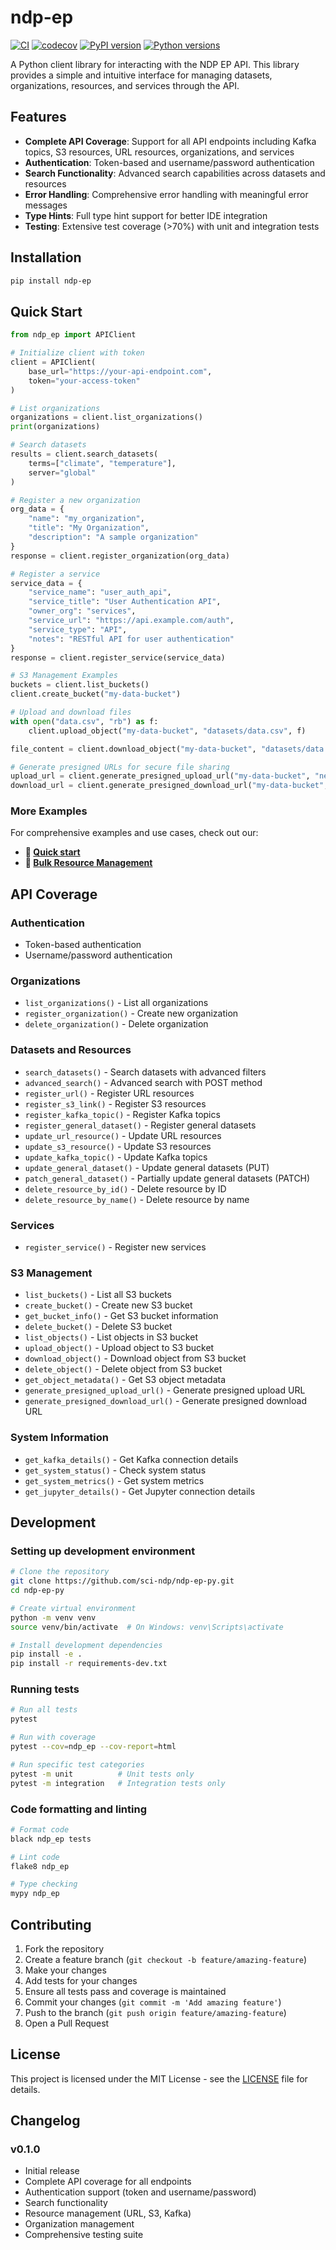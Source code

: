 # ndp-ep

[![CI](https://github.com/sci-ndp/ndp-ep-py/workflows/CI/badge.svg)](https://github.com/sci-ndp/ndp-ep-py/actions)
[![codecov](https://codecov.io/gh/sci-ndp/ndp-ep-py/branch/main/graph/badge.svg)](https://codecov.io/gh/sci-ndp/ndp-ep-py)
[![PyPI version](https://badge.fury.io/py/ndp-ep.svg)](https://badge.fury.io/py/ndp-ep)
[![Python versions](https://img.shields.io/pypi/pyversions/ndp-ep.svg)](https://pypi.org/project/ndp-ep/)

A Python client library for interacting with the NDP EP API. This library provides a simple and intuitive interface for managing datasets, organizations, resources, and services through the API.

## Features

- **Complete API Coverage**: Support for all API endpoints including Kafka topics, S3 resources, URL resources, organizations, and services
- **Authentication**: Token-based and username/password authentication
- **Search Functionality**: Advanced search capabilities across datasets and resources
- **Error Handling**: Comprehensive error handling with meaningful error messages
- **Type Hints**: Full type hint support for better IDE integration
- **Testing**: Extensive test coverage (>70%) with unit and integration tests

## Installation

```bash
pip install ndp-ep
```

## Quick Start

```python
from ndp_ep import APIClient

# Initialize client with token
client = APIClient(
    base_url="https://your-api-endpoint.com",
    token="your-access-token"
)

# List organizations
organizations = client.list_organizations()
print(organizations)

# Search datasets
results = client.search_datasets(
    terms=["climate", "temperature"],
    server="global"
)

# Register a new organization
org_data = {
    "name": "my_organization",
    "title": "My Organization",
    "description": "A sample organization"
}
response = client.register_organization(org_data)

# Register a service
service_data = {
    "service_name": "user_auth_api",
    "service_title": "User Authentication API",
    "owner_org": "services",
    "service_url": "https://api.example.com/auth",
    "service_type": "API",
    "notes": "RESTful API for user authentication"
}
response = client.register_service(service_data)

# S3 Management Examples
buckets = client.list_buckets()
client.create_bucket("my-data-bucket")

# Upload and download files
with open("data.csv", "rb") as f:
    client.upload_object("my-data-bucket", "datasets/data.csv", f)

file_content = client.download_object("my-data-bucket", "datasets/data.csv")

# Generate presigned URLs for secure file sharing
upload_url = client.generate_presigned_upload_url("my-data-bucket", "new-file.txt")
download_url = client.generate_presigned_download_url("my-data-bucket", "data.csv")
```

### More Examples

For comprehensive examples and use cases, check out our:
- **📓 [Quick start](docs/source/tutorials/getting_started.ipynb)** 
- **📓 [Bulk Resource Management](docs/source/tutorials/bulk_resource_management.ipynb)** 

## API Coverage

### Authentication
- Token-based authentication
- Username/password authentication

### Organizations
- `list_organizations()` - List all organizations
- `register_organization()` - Create new organization
- `delete_organization()` - Delete organization

### Datasets and Resources
- `search_datasets()` - Search datasets with advanced filters
- `advanced_search()` - Advanced search with POST method
- `register_url()` - Register URL resources
- `register_s3_link()` - Register S3 resources
- `register_kafka_topic()` - Register Kafka topics
- `register_general_dataset()` - Register general datasets
- `update_url_resource()` - Update URL resources
- `update_s3_resource()` - Update S3 resources
- `update_kafka_topic()` - Update Kafka topics
- `update_general_dataset()` - Update general datasets (PUT)
- `patch_general_dataset()` - Partially update general datasets (PATCH)
- `delete_resource_by_id()` - Delete resource by ID
- `delete_resource_by_name()` - Delete resource by name

### Services
- `register_service()` - Register new services

### S3 Management
- `list_buckets()` - List all S3 buckets
- `create_bucket()` - Create new S3 bucket
- `get_bucket_info()` - Get S3 bucket information
- `delete_bucket()` - Delete S3 bucket
- `list_objects()` - List objects in S3 bucket
- `upload_object()` - Upload object to S3 bucket
- `download_object()` - Download object from S3 bucket
- `delete_object()` - Delete object from S3 bucket
- `get_object_metadata()` - Get S3 object metadata
- `generate_presigned_upload_url()` - Generate presigned upload URL
- `generate_presigned_download_url()` - Generate presigned download URL

### System Information
- `get_kafka_details()` - Get Kafka connection details
- `get_system_status()` - Check system status
- `get_system_metrics()` - Get system metrics
- `get_jupyter_details()` - Get Jupyter connection details

## Development

### Setting up development environment

```bash
# Clone the repository
git clone https://github.com/sci-ndp/ndp-ep-py.git
cd ndp-ep-py

# Create virtual environment
python -m venv venv
source venv/bin/activate  # On Windows: venv\Scripts\activate

# Install development dependencies
pip install -e .
pip install -r requirements-dev.txt
```

### Running tests

```bash
# Run all tests
pytest

# Run with coverage
pytest --cov=ndp_ep --cov-report=html

# Run specific test categories
pytest -m unit          # Unit tests only
pytest -m integration   # Integration tests only
```

### Code formatting and linting

```bash
# Format code
black ndp_ep tests

# Lint code
flake8 ndp_ep

# Type checking
mypy ndp_ep
```

## Contributing

1. Fork the repository
2. Create a feature branch (`git checkout -b feature/amazing-feature`)
3. Make your changes
4. Add tests for your changes
5. Ensure all tests pass and coverage is maintained
6. Commit your changes (`git commit -m 'Add amazing feature'`)
7. Push to the branch (`git push origin feature/amazing-feature`)
8. Open a Pull Request

## License

This project is licensed under the MIT License - see the [LICENSE](LICENSE) file for details.

## Changelog

### v0.1.0
- Initial release
- Complete API coverage for all endpoints
- Authentication support (token and username/password)
- Search functionality
- Resource management (URL, S3, Kafka)
- Organization management
- Comprehensive testing suite